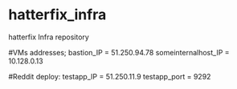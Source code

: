 # hatterfix_infra
hatterfix Infra repository

#VMs addresses;
bastion_IP = 51.250.94.78
someinternalhost_IP = 10.128.0.13

#Reddit deploy:
testapp_IP = 51.250.11.9
testapp_port = 9292
